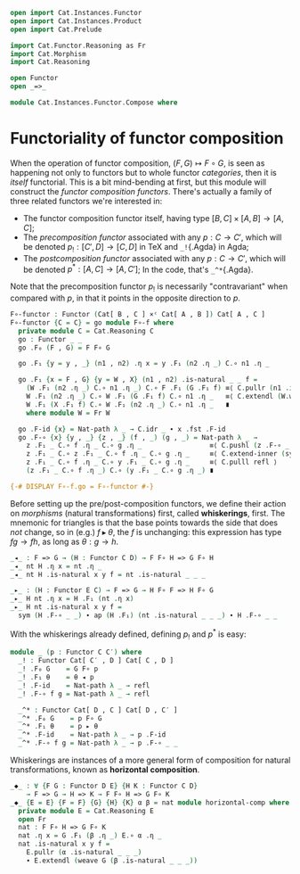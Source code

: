 ```agda
open import Cat.Instances.Functor
open import Cat.Instances.Product
open import Cat.Prelude

import Cat.Functor.Reasoning as Fr
import Cat.Morphism
import Cat.Reasoning

open Functor
open _=>_

module Cat.Instances.Functor.Compose where
```

# Functoriality of functor composition

When the operation of functor composition, $(F, G) \mapsto F \circ G$,
is seen as happening not only to functors but to whole functor
_categories_, then it is _itself_ functorial. This is a bit mind-bending
at first, but this module will construct the _functor composition
functors_. There's actually a family of three related functors we're
interested in:

- The functor composition functor itself, having type $[B, C] \times [A,
B] \to [A,C]$;
- The _precomposition functor_ associated with any $p : C \to C'$, which
will be denoted $p_! : [C', D] \to [C,D]$ in TeX and `_!`{.Agda} in Agda;
- The _postcomposition functor_ associated with any $p : C \to C'$,
which will be denoted $p^* : [A,C] \to [A,C']$; In the code, that's
`_^*`{.Agda}.

Note that the precomposition functor $p_!$ is necessarily
"contravariant" when compared with $p$, in that it points in the
opposite direction to $p$.

<!--
```agda
private variable
  o ℓ : Level
  A B C C′ D E : Precategory o ℓ
  F G H K : Functor C D
  α β γ : F => G
```
-->

```agda
F∘-functor : Functor (Cat[ B , C ] ×ᶜ Cat[ A , B ]) Cat[ A , C ]
F∘-functor {C = C} = go module F∘-f where
  private module C = Cat.Reasoning C
  go : Functor _ _
  go .F₀ (F , G) = F F∘ G

  go .F₁ {y = y , _} (n1 , n2) .η x = y .F₁ (n2 .η _) C.∘ n1 .η _

  go .F₁ {x = F , G} {y = W , X} (n1 , n2) .is-natural _ _ f =
    (W .F₁ (n2 .η _) C.∘ n1 .η _) C.∘ F .F₁ (G .F₁ f) ≡⟨ C.pullr (n1 .is-natural _ _ _) ⟩
    W .F₁ (n2 .η _) C.∘ W .F₁ (G .F₁ f) C.∘ n1 .η _   ≡⟨ C.extendl (W.weave (n2 .is-natural _ _ _)) ⟩
    W .F₁ (X .F₁ f) C.∘ W .F₁ (n2 .η _) C.∘ n1 .η _   ∎
    where module W = Fr W

  go .F-id {x} = Nat-path λ _ → C.idr _ ∙ x .fst .F-id
  go .F-∘ {x} {y , _} {z , _} (f , _) (g , _) = Nat-path λ _ →
    z .F₁ _ C.∘ f .η _ C.∘ g .η _                 ≡⟨ C.pushl (z .F-∘ _ _) ⟩
    z .F₁ _ C.∘ z .F₁ _ C.∘ f .η _ C.∘ g .η _     ≡⟨ C.extend-inner (sym (f .is-natural _ _ _)) ⟩
    z .F₁ _ C.∘ f .η _ C.∘ y .F₁ _ C.∘ g .η _     ≡⟨ C.pulll refl ⟩
    (z .F₁ _ C.∘ f .η _) C.∘ (y .F₁ _ C.∘ g .η _) ∎

{-# DISPLAY F∘-f.go = F∘-functor #-}
```

Before setting up the pre/post-composition functors, we define their
action on _morphisms_ (natural transformations) first, called
**whiskerings**, first. The mnemonic for triangles is that the base
points towards the side that does _not_ change, so in (e.g.) $f
\blacktriangleright \theta$, the $f$ is unchanging: this expression has
type $fg \to fh$, as long as $\theta : g \to h$.

```agda
_◂_ : F => G → (H : Functor C D) → F F∘ H => G F∘ H
_◂_ nt H .η x = nt .η _
_◂_ nt H .is-natural x y f = nt .is-natural _ _ _

_▸_ : (H : Functor E C) → F => G → H F∘ F => H F∘ G
_▸_ H nt .η x = H .F₁ (nt .η x)
_▸_ H nt .is-natural x y f =
  sym (H .F-∘ _ _) ∙ ap (H .F₁) (nt .is-natural _ _ _) ∙ H .F-∘ _ _
```


With the whiskerings already defined, defining $p_!$ and $p^*$ is easy:

```agda
module _ (p : Functor C C′) where
  _! : Functor Cat[ C′ , D ] Cat[ C , D ]
  _! .F₀ G    = G F∘ p
  _! .F₁ θ    = θ ◂ p
  _! .F-id    = Nat-path λ _ → refl
  _! .F-∘ f g = Nat-path λ _ → refl

  _^* : Functor Cat[ D , C ] Cat[ D , C′ ]
  _^* .F₀ G    = p F∘ G
  _^* .F₁ θ    = p ▸ θ
  _^* .F-id    = Nat-path λ _ → p .F-id
  _^* .F-∘ f g = Nat-path λ _ → p .F-∘ _ _
```

Whiskerings are instances of a more general form of composition for
natural transformations, known as **horizontal composition**.

```agda
_◆_ : ∀ {F G : Functor D E} {H K : Functor C D}
    → F => G → H => K → F F∘ H => G F∘ K
_◆_ {E = E} {F = F} {G} {H} {K} α β = nat module horizontal-comp where
  private module E = Cat.Reasoning E
  open Fr
  nat : F F∘ H => G F∘ K
  nat .η x = G .F₁ (β .η _) E.∘ α .η _
  nat .is-natural x y f =
    E.pullr (α .is-natural _ _ _)
    ∙ E.extendl (weave G (β .is-natural _ _ _))
```

<!--
```agda
{-# DISPLAY horizontal-comp.nat f g = f ◆ g #-}  
```
-->

<!--
[TODO: Reed M, 13/02/2023] Add whiskering reasoning combinators!
-->

<!--
```agda
module _ {F G : Functor C D} where
  open Cat.Morphism
  open Fr

  _◂ni_ : natural-iso F G → (H : Functor B C) → natural-iso (F F∘ H) (G F∘ H)
  (α ◂ni H) =
    make-iso _ (α .to ◂ H) (α .from ◂ H)
      (Nat-path λ _ → α .invl ηₚ _)
      (Nat-path λ _ → α .invr ηₚ _)

  _▸ni_ : (H : Functor D E) → natural-iso F G → natural-iso (H F∘ F) (H F∘ G)
  (H ▸ni α) =
    make-iso _ (H ▸ α .to) (H ▸ α .from)
      (Nat-path λ _ → annihilate H (α .invl ηₚ _))
      (Nat-path λ _ → annihilate H (α .invr ηₚ _))
```
-->

<!--
```agda
◂-distribl : (α ∘nt β) ◂ H ≡ (α ◂ H) ∘nt (β ◂ H)
◂-distribl = Nat-path λ _ → refl

▸-distribr : F ▸ (α ∘nt β) ≡ (F ▸ α) ∘nt (F ▸ β)
▸-distribr {F = F} = Nat-path λ _ → F .F-∘ _ _
```
-->
